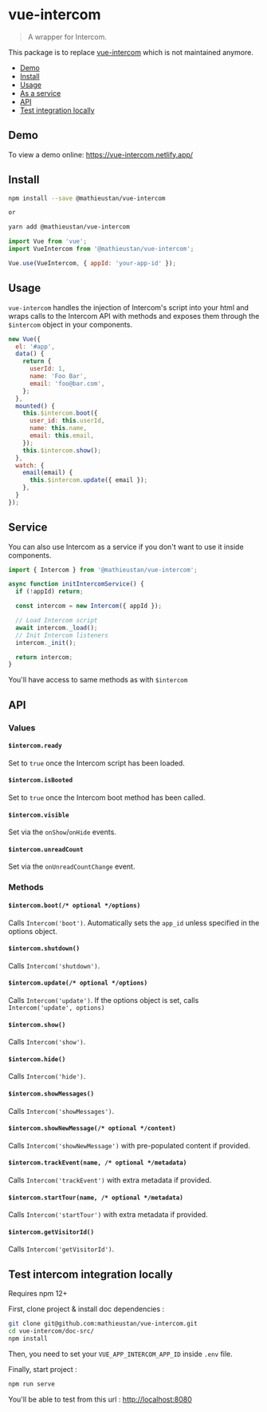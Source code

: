 # vue-intercom

> A wrapper for Intercom.

This package is to replace [vue-intercom](https://github.com/johnnynotsolucky/vue-intercom) which is not maintained anymore.

-   [Demo](#demo)
-   [Install](#install)
-   [Usage](#usage)
-   [As a service](#service)
-   [API](#api)
-   [Test integration locally](#test)

## Demo

To view a demo online: <https://vue-intercom.netlify.app/>

## Install

```bash
npm install --save @mathieustan/vue-intercom

or

yarn add @mathieustan/vue-intercom
```

```javascript
import Vue from 'vue';
import VueIntercom from '@mathieustan/vue-intercom';

Vue.use(VueIntercom, { appId: 'your-app-id' });
```

## Usage

`vue-intercom` handles the injection of Intercom's script into your html and wraps calls to the Intercom API with methods and exposes them through the `$intercom` object in your components.

```javascript
new Vue({
  el: '#app',
  data() {
    return {
      userId: 1,
      name: 'Foo Bar',
      email: 'foo@bar.com',
    };
  },
  mounted() {
    this.$intercom.boot({
      user_id: this.userId,
      name: this.name,
      email: this.email,
    });
    this.$intercom.show();
  },
  watch: {
    email(email) {
      this.$intercom.update({ email });
    },
  }
});
```

## Service

You can also use Intercom as a service if you don't want to use it inside components.

```javascript
import { Intercom } from '@mathieustan/vue-intercom';

async function initIntercomService() {
  if (!appId) return;

  const intercom = new Intercom({ appId });

  // Load Intercom script
  await intercom._load();
  // Init Intercom listeners
  intercom._init();

  return intercom;
}
```

You'll have access to same methods as with `$intercom`

## API

### Values

#### `$intercom.ready`

Set to `true` once the Intercom script has been loaded.

#### `$intercom.isBooted`

Set to `true` once the Intercom boot method has been called.

#### `$intercom.visible`

Set via the `onShow`/`onHide` events.

#### `$intercom.unreadCount`

Set via the `onUnreadCountChange` event.

### Methods

#### `$intercom.boot(/* optional */options)`

Calls `Intercom('boot')`. Automatically sets the `app_id` unless specified in the options object.

#### `$intercom.shutdown()`

Calls `Intercom('shutdown')`.

#### `$intercom.update(/* optional */options)`

Calls `Intercom('update')`. If the options object is set, calls `Intercom('update', options)`

#### `$intercom.show()`

Calls `Intercom('show')`.

#### `$intercom.hide()`

Calls `Intercom('hide')`.

#### `$intercom.showMessages()`

Calls `Intercom('showMessages')`.

#### `$intercom.showNewMessage(/* optional */content)`

Calls `Intercom('showNewMessage')` with pre-populated content if provided.

#### `$intercom.trackEvent(name, /* optional */metadata)`

Calls `Intercom('trackEvent')` with extra metadata if provided.

#### `$intercom.startTour(name, /* optional */metadata)`

Calls `Intercom('startTour')` with extra metadata if provided.

#### `$intercom.getVisitorId()`

Calls `Intercom('getVisitorId')`.

## Test intercom integration locally

Requires npm 12+

First, clone project & install doc dependencies :

```bash
git clone git@github.com:mathieustan/vue-intercom.git
cd vue-intercom/doc-src/
npm install
```

Then, you need to set your `VUE_APP_INTERCOM_APP_ID` inside `.env` file.

Finally, start project :

```bash
npm run serve
```

You'll be able to test from this url : <http://localhost:8080>

